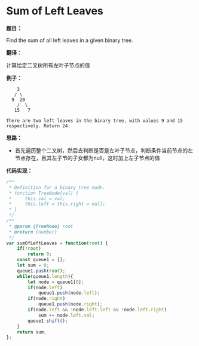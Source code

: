 #  Sum of Left Leaves

**题目：**

Find the sum of all left leaves in a given binary tree.

**翻译：**

计算给定二叉树所有左叶子节点的值

**例子：**

```
    3
   / \
  9  20
    /  \
   15   7

There are two left leaves in the binary tree, with values 9 and 15 respectively. Return 24.
```

**思路：**

* 首先遍历整个二叉树，然后去判断是否是左叶子节点，判断条件当前节点的左节点存在，且其左子节的子女都为null，这时加上左子节点的值

**代码实现：**

```javascript
/**
 * Definition for a binary tree node.
 * function TreeNode(val) {
 *     this.val = val;
 *     this.left = this.right = null;
 * }
 */
/**
 * @param {TreeNode} root
 * @return {number}
 */
var sumOfLeftLeaves = function(root) {
    if(!root)
        return 0;
    const queue1 = [];
    let sum = 0;
    queue1.push(root);
    while(queue1.length){
        let node = queue1[0];
        if(node.left)
            queue1.push(node.left);
        if(node.right)
            queue1.push(node.right);
        if(node.left && !node.left.left && !node.left.right)
            sum += node.left.val;
        queue1.shift();
    }
    return sum;
};
```

